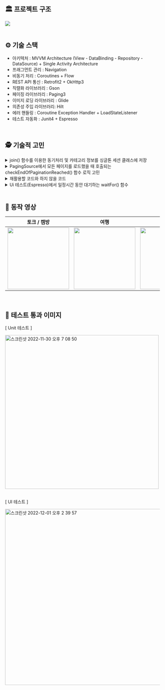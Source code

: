
## 🏛 프로젝트 구조

<img src="https://user-images.githubusercontent.com/79504043/211185103-43339dab-0254-47ff-a299-47e4b0a99b9b.png">  

</br>
</br>


## ⚙ 기술 스택
- 아키텍처 : MVVM Architecture (View - DataBinding - Repository - DataSource) + Single Activity Architecture
- 프래그먼트 관리 : Navigation
- 비동기 처리 : Coroutines + Flow
- REST API 통신 : Retrofit2 + OkHttp3
- 직렬화 라이브러리 : Gson
- 페이징 라이브러리 : Paging3
- 이미지 로딩 라이브러리 : Glide
- 의존성 주입 라이브러리: Hilt
- 에러 핸들링 : Coroutine Exception Handler + LoadStateListener
- 테스트 자동화 : Junit4 + Espresso

</br>

## 🕵 기술적 고민

<details>
<summary>join() 함수를 이용한 동기처리 및 카테고리 정보를 싱글톤 세션 클래스에 저장</summary>
<div markdown="1">

</br>

- 요구사항에 카테고리 API를 사용하여 가져온 카테고리 중 3개 이상의 카테고리를 선정하여 탭을 구성해야 한다는 내용이 있었습니다.
- 이를 위해서는 먼저 카테고리 API를 통해 카테고리 정보를 가져온 이후에 방송 리스트를 가져와야 했습니다.
- 이를 위해 코루틴 Job의 Join 함수를 사용해 카테고리를 불러오는 함수와 방송정보를 불러오는 함수를 동기적으로 수행하였습니다.
- 또한 3가지 탭에 대해서 매번 데이터를 가져올 때 카테고리를 API 호출을 하는 로직에서 startDestination인 토크 / 캠방 탭에서 한번만 카테고리 API를 호출한 뒤 싱글톤 클래스인 세션에 저장해 재활용하여 API 호출 횟수를 감소시켜 퍼포먼스를 개선하였습니다.

</br>

[ join()을 사용하여 함수를 동기적으로 수행하는 부분 ]
```kotlin
private fun getTalkCamBroadCastList() {
    viewModelScope.launch(Dispatchers.IO + exceptionHandler) {
        val categoryJob = launch(Dispatchers.IO) {
            talkCamRepository.getCategoryNum()
        }
        categoryJob.join() // join 함수를 사용하여 카테고리 정보를 불러오는 정보를 먼저, 즉 동기적으로 수행
        talkCamRepository.getTalkCamBroadCastList()
            .cachedIn(viewModelScope)
            .catch { throwable->
                _talkCamBroadCastList.value = UiState.Error
                _error.emit(CoroutineException.handleThrowableWithCEHModel(throwable))
            }
            .collect {
                _talkCamBroadCastList.value = UiState.Success(it)
            }
    }
}
```

</br>


- CategorySession 클래스는 @Singleton 어노테이션을 통해 앱 전역에서 하나의 인스턴스로 사용되게 하였습니다.

</br>


[ 카테고리 정보를 저장하는 CategorySession 클래스 ]
```kotlin
@Singleton
class CategorySession @Inject constructor() {
    var categoryApiDTO: List<BroadCategory> = emptyList()
}
```

</br>


</div>
</details>

<details>
<summary>PagingSource에서 모든 페이지를 로드했을 때 호출되는 checkEndOfPaginationReached() 함수 로직 고민</summary>
<div markdown="1">

</br>

- Paging3의 PagingSource에서 어떨 때 nextKey를 null로 할지, 즉 마지막 페이지가 로드됐다는 것을 알릴 checkEndOfPaginationReached() 함수의 구현이 필요했습니다.
- 전체 데이터 개수인 totalCount 에서 페이지 하나당 들어오는 개수인 pageBlock 을 나눈 몫에 1을 더하면 총 필요한 페이지 수가 됩니다.
- 예를 들어 전체 데이터가 101개고 한번에 10개의 데이터가 들어온다면 필요한 페이지는 101 / 10 + 1 = 11페이지가 됩니다.
- 이때 주의할 점은 "전체 데이터에서 페이지당 데이터를 나누었을 때 나머지가 0이라면 나눈 몫이 필요한 페이지"입니다. 즉 1을 더할 필요 없다는 뜻입니다. (전체 데이터가 100개고 한번에 10개의 데이터가 들어온다면 필요한 페이지는 10페이지 입니다. 이는 100 % 10 = 0일 때 해당합니다.)
- API 에서 내려주는 pageBlock이 항상 60개가 넘어오므로  pageBlock 60 으로 고정하였습니다.

</br>


[ PagingSource에서 모든 페이지를 로드했을 때 호출되는 checkEndOfPaginationReached() 함수 ]

```kotlin
private fun checkEndOfPaginationReached(
    pageNumber: Int,
    totalCount: Int
): Boolean {
    val checkNum = totalCount / Constants.PAGE_BLOCK
    val formula = totalCount % Constants.PAGE_BLOCK
    if (formula == 0) {
        if (pageNumber >= checkNum) return true // 전체 데이터에서 페이지당 데이터를 나누었을 때 나머지가 0이라면 나눈 몫이 필요한 페이지
    } else {
        if (pageNumber >= checkNum + 1) return true // 전체 데이터 개수인 totalCount 에서 페이지 하나당 들어오는 개수인 pageBlock 을 나눈 몫에 1을 더하면 총 필요한 페이지 수
    }
    return false
}
```

</br>


</div>
</details>

<details>
<summary>재활용할 코드와 하지 않을 코드</summary>
<div markdown="1">

</br>

- 코드의 중복을 방지하기 위해 재활용 할 코드가 무엇이 있는지 고민했습니다.
- 우선 토크 / 캠방, 여행. 먹방 / 쿡방의 응답 데이터는 카테고리 넘버에따라 그 내용이 달라질 뿐 프로퍼티는 형태는 다르지 않으므로 하나의 DTO를 재활용하였습니다.

</br>


[ DataSourceDTO ]

```kotlin
data class DataSourceDTO(
    @SerializedName("total_cnt")
    val totalCnt: Int,
    @SerializedName("page_block")
    val pageBlock: Int,
    @SerializedName("page_no")
    val pageNo: Int,
    @SerializedName("time")
    val time: Int,
    @SerializedName("broad")
    val broad: List<Broad>
)
```

</br>

- 또한 처음에는 PagingAdapter 역시 모든 탭에서 동일하게 사용된다고 생각하여 하나의 PagingAdapter를 모든 탭에서 공유했습니다.
- 하지만 같은 PagingAdapter를 사용할 시 탭을 이동할 때마다 모든 데이터가 새로 들어오므로 (세 가지 탭은 모두 카테고리 넘버에 다라 모두 다른 데이터가 들어오므로) DiffUtil이 모든 아이템뷰를 새로 그리도록 하는 이슈가 발생했습니다.
- 따라서 각 탭마다 PagingAdapter를 하나씩 만들어주는 방식으로 리팩토링 하였습니다.
- 비록 코드가 중복되지만 탭을 이동하여도 새로 뷰를 그리지 않고 기존의 데이터를 그대로 보여주므로 퍼포먼스 측면에서는 개선할 수 있었습니다.

</br>


<img width="400" alt="image" src="https://user-images.githubusercontent.com/79504043/211184879-d7efd78f-2f6c-4ad9-aa8a-fd6c0926f5cd.png">

</br>
</br>



</div>
</details>


<details>
<summary>Ui 테스트(Espresso)에서 일정시간 동안 대기하는 waitFor() 함수</summary>
<div markdown="1">

</br>

- Ui 테스트 도중 RecyclerView의 RecyclerView에 데이터가 제대로 들어왔는지 확인하는 로직이 있었습니다.
- 하지만 데이터를 네트워크로 가져오는데 시간이 걸리기 때문에 데이터를 RecyclerView에 그리기 전에 테스트가 수행되서 테스트 실패로 이어지는 상황이 발생했습니다.
- 따라서 네트워크에서 데이터를 가져올 때 까지 일정시간 동안 기다리게 만드는 waitFor() 함수를 만들어 사용했습니다.

</br>


[ 네트워크에서 데이터를 가져올 때 까지 일정시간 동안 기다리게 만드는 waitFor() 함수 ]

```kotlin
// 데이터를 네트워크로 가져오는데 시간이 걸리기 때문에
// 바로 리사이클러뷰 표시 확인하면 테스트 실패가 발생하기 때문에 waitFor 메서드를 작성해준다.
private fun waitFor(delay: Long): ViewAction {
    return object : ViewAction {
        override fun getConstraints(): Matcher<View> = ViewMatchers.isRoot()

        override fun getDescription(): String = "wait for $delay milliseconds"

        override fun perform(uiController: UiController, view: View?) {
            uiController.loopMainThreadForAtLeast(delay)
        }
    }
}
```

</br>


</div>
</details>

</br>


## 📱 동작 영상

| 토크 / 캠방 | 여행 | 먹방 / 쿡방 | 상세화면 |
|:--------:|:--------:|:--------:|:--------:|
| <img src=https://user-images.githubusercontent.com/79504043/211182838-5f3122be-440e-4cd1-a8e4-d4f763ab86a4.gif width=200> | <img src=https://user-images.githubusercontent.com/79504043/211182957-99d62fc7-7145-466c-8ccc-2253f56421bb.gif width=200> | <img src=https://user-images.githubusercontent.com/79504043/211182999-963cfdac-f84d-4dae-8ad3-73b7de66a66e.gif width=200> | <img src=https://user-images.githubusercontent.com/79504043/211183034-e074e7b5-17ab-415d-97b9-0add8571392c.gif width=200> |

</br>


## 📌 테스트 통과 이미지

[ Unit 테스트 ]

<img width="500" alt="스크린샷 2022-11-30 오후 7 08 50" src="https://user-images.githubusercontent.com/79504043/211182569-f6d5097f-d1a6-41ce-9a43-feb9b91a347a.png">

</br>
</br>


[ UI 테스트 ]

<img width="572" alt="스크린샷 2022-12-01 오후 2 39 57" src="https://user-images.githubusercontent.com/79504043/211182583-722e8b98-d110-431d-9106-39539c0728ef.png">

</br>
</br>


